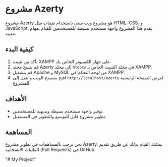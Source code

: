 # مشروع Azerty

مشروع Azerty هو مشروع ويب مبني باستخدام تقنيات مثل HTML، CSS، و JavaScript. يقدم هذا المشروع واجهة مستخدم بسيطة للمستخدمين للقيام بمهام معينة.

## كيفية البدء

1. تأكد من تثبيت XAMPP على جهاز الكمبيوتر الخاص بك.
2. قم بنسخ مجلد Azerty إلى مجلد `htdocs` في مجلد التثبيت الخاص بـ XAMPP.
3. قم بتشغيل Apache و MySQL من لوحة التحكم في XAMPP.
4. افتح متصفح الويب وانتقل إلى `http://localhost/azerty` لعرض الصفحة الرئيسية للمشروع.

## الأهداف

- توفير واجهة مستخدم بسيطة وبديهية للمستخدمين.
- تطوير مشروع قابل للتوسيع والتطوير في المستقبل.

## المساهمة

نحن نرحب بالمساهمات في تطوير مشروع Azerty. يمكنك القيام بذلك عن طريق تقديم الطلبات الانسحابية (Pull Requests) في GitHub.

"# My Project" 
